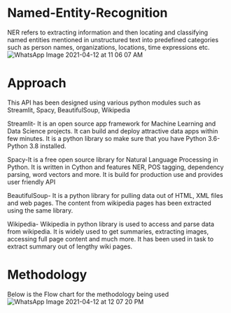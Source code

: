 # Named-Entity-Recognition
NER refers to extracting information and then locating and classifying named entities mentioned in unstructured text into predefined categories such as person names, organizations, locations, time expressions etc.
![WhatsApp Image 2021-04-12 at 11 06 07 AM](https://user-images.githubusercontent.com/57134054/114345368-2fcc4480-9b7f-11eb-8c28-905db34ec852.jpeg)

# Approach
This API has been designed using various python modules such as Streamlit, Spacy, BeautifulSoup, Wikipedia

Streamlit- It is an open source app framework for Machine Learning and Data Science projects. It can build and deploy attractive data apps within few minutes. It is a python library so make sure that you have Python 3.6-Python 3.8 installed.

Spacy-It is a free open source library for Natural Language Processing in Python. It is written in Cython and features NER, POS tagging, dependency parsing, word vectors and more. It is build for production use and provides user friendly API

BeautifulSoup- It is a python library for pulling data out of HTML, XML files and web pages. The content from wikipedia pages has been extracted using the same library.

Wikipedia- Wikipedia in python library is used to access and parse data from wikipedia. It is widely used to get summaries, extracting images, accessing full page content and much more. It has been used in task to extract summary out of lengthy wiki pages.

# Methodology
Below is the Flow chart for the methodology being used
![WhatsApp Image 2021-04-12 at 12 07 20 PM](https://user-images.githubusercontent.com/57134054/114351030-acfbb780-9b87-11eb-8be1-14c0bcff693f.jpeg)


